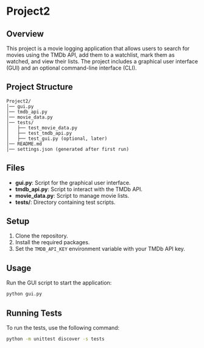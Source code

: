 # Project2

## Overview
This project is a movie logging application that allows users to search for movies using the TMDb API, add them to a watchlist, mark them as watched, and view their lists. The project includes a graphical user interface (GUI) and an optional command-line interface (CLI).

## Project Structure
```
Project2/
│── gui.py
│── tmdb_api.py
│── movie_data.py
│── tests/
│   ├── test_movie_data.py
│   ├── test_tmdb_api.py
│   ├── test_gui.py (optional, later)
│── README.md
│── settings.json (generated after first run)
```

## Files
- **gui.py**: Script for the graphical user interface.
- **tmdb_api.py**: Script to interact with the TMDb API.
- **movie_data.py**: Script to manage movie lists.
- **tests/**: Directory containing test scripts.

## Setup
1. Clone the repository.
2. Install the required packages.
3. Set the `TMDB_API_KEY` environment variable with your TMDb API key.

## Usage
Run the GUI script to start the application:
```bash
python gui.py
```

## Running Tests
To run the tests, use the following command:
```bash
python -m unittest discover -s tests
```
